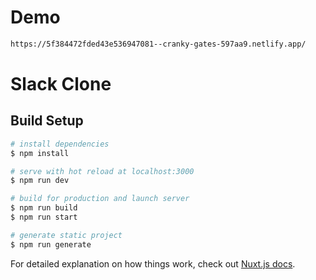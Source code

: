 # Demo

```bash
https://5f384472fded43e536947081--cranky-gates-597aa9.netlify.app/
```

# Slack Clone

## Build Setup

```bash
# install dependencies
$ npm install

# serve with hot reload at localhost:3000
$ npm run dev

# build for production and launch server
$ npm run build
$ npm run start

# generate static project
$ npm run generate
```

For detailed explanation on how things work, check out [Nuxt.js docs](https://nuxtjs.org).
